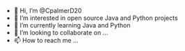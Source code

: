 - 👋 Hi, I’m @CpalmerD20
- 👀 I’m interested in open source Java and Python projects
- 🌱 I’m currently learning Java and Python
- 💞️ I’m looking to collaborate on ...
- 📫 How to reach me ...

<!---
CpalmerD20/CpalmerD20 is a ✨ special ✨ repository because its `README.md` (this file) appears on your GitHub profile.
You can click the Preview link to take a look at your changes.
--->
